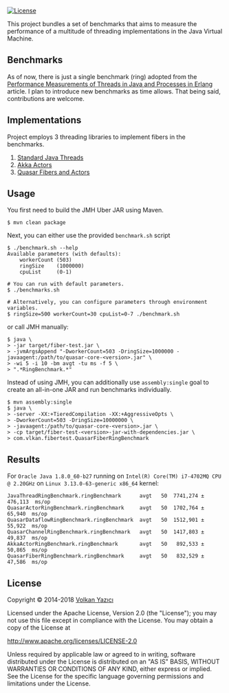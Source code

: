 [![License](https://img.shields.io/github/license/vy/fiber-test.svg)](http://www.apache.org/licenses/LICENSE-2.0.txt)

This project bundles a set of benchmarks that aims to measure the performance
of a multitude of threading implementations in the Java Virtual Machine.

Benchmarks
----------

As of now, there is just a single benchmark (ring) adopted from the
[Performance Measurements of Threads in Java and Processes in
Erlang](http://www.sics.se/~joe/ericsson/du98024.html) article. I plan to
introduce new benchmarks as time allows. That being said, contributions are
welcome.

Implementations
---------------

Project employs 3 threading libraries to implement fibers in the benchmarks.

1. [Standard Java Threads](http://docs.oracle.com/javase/7/docs/api/java/lang/Thread.html)
2. [Akka Actors](http://akka.io/)
3. [Quasar Fibers and Actors](http://docs.paralleluniverse.co/quasar/)

Usage
-----

You first need to build the JMH Uber JAR using Maven.

    $ mvn clean package

Next, you can either use the provided `benchmark.sh` script

    $ ./benchmark.sh --help
    Available parameters (with defaults):
        workerCount (503)
        ringSize    (1000000)
        cpuList     (0-1)

    # You can run with default parameters.
    $ ./benchmarks.sh

    # Alternatively, you can configure parameters through environment variables.
    $ ringSize=500 workerCount=30 cpuList=0-7 ./benchmark.sh

or call JMH manually:

    $ java \
    > -jar target/fiber-test.jar \
    > -jvmArgsAppend "-DworkerCount=503 -DringSize=1000000 -javaagent:/path/to/quasar-core-<version>.jar" \
    > -wi 5 -i 10 -bm avgt -tu ms -f 5 \
    > ".*RingBenchmark.*"

Instead of using JMH, you can additionally use `assembly:single` goal to
create an all-in-one JAR and run benchmarks individually.

    $ mvn assembly:single
    $ java \
    > -server -XX:+TieredCompilation -XX:+AggressiveOpts \
    > -DworkerCount=503 -DringSize=10000000 \
    > -javaagent:/path/to/quasar-core-<version>.jar \
    > -cp target/fiber-test-<version>-jar-with-dependencies.jar \
    > com.vlkan.fibertest.QuasarFiberRingBenchmark

Results
-------

For `Oracle Java 1.8.0_60-b27` running on `Intel(R) Core(TM) i7-4702MQ CPU @ 2.20GHz` on `Linux 3.13.0-63-generic x86_64` kernel:

```
JavaThreadRingBenchmark.ringBenchmark      avgt   50  7741,274 ± 476,113  ms/op
QuasarActorRingBenchmark.ringBenchmark     avgt   50  1702,764 ±  65,940  ms/op
QuasarDataflowRingBenchmark.ringBenchmark  avgt   50  1512,901 ±  55,922  ms/op
QuasarChannelRingBenchmark.ringBenchmark   avgt   50  1417,803 ±  49,837  ms/op
AkkaActorRingBenchmark.ringBenchmark       avgt   50   892,533 ±  50,865  ms/op
QuasarFiberRingBenchmark.ringBenchmark     avgt   50   832,529 ±  47,586  ms/op
```

License
-------

Copyright &copy; 2014-2018 [Volkan Yazıcı](http://vlkan.com/)

Licensed under the Apache License, Version 2.0 (the "License");
you may not use this file except in compliance with the License.
You may obtain a copy of the License at

   http://www.apache.org/licenses/LICENSE-2.0

Unless required by applicable law or agreed to in writing, software
distributed under the License is distributed on an "AS IS" BASIS,
WITHOUT WARRANTIES OR CONDITIONS OF ANY KIND, either express or implied.
See the License for the specific language governing permissions and
limitations under the License.
